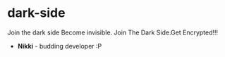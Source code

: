 # dark-side
Join the dark side Become invisible.
Join The Dark Side.Get Encrypted!!!


* **Nikki** - budding developer :P